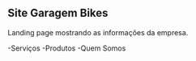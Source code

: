 ## Site Garagem Bikes

Landing page mostrando as informações da empresa.

-Serviços
-Produtos
-Quem Somos